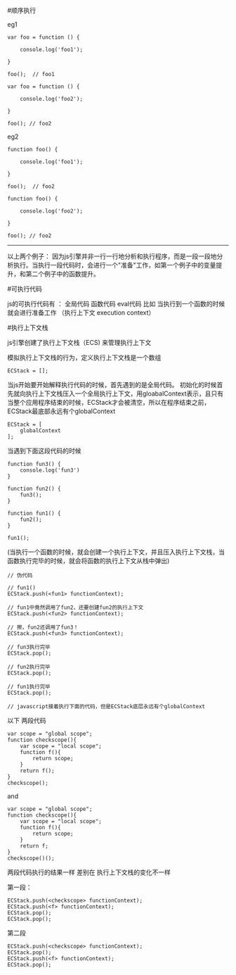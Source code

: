 #顺序执行 

eg1
```
var foo = function () {

    console.log('foo1');

}

foo();  // foo1

var foo = function () {

    console.log('foo2');

}

foo(); // foo2
```

eg2
```
function foo() {

    console.log('foo1');

}

foo();  // foo2

function foo() {

    console.log('foo2');

}

foo(); // foo2
```

-----
以上两个例子：  因为js引擎并非一行一行地分析和执行程序，而是一段一段地分析执行。当执行一段代码时，会进行一个"准备"工作，如第一个例子中的变量提升，和第二个例子中的函数提升。


#可执行代码

js的可执行代码有 ：  全局代码   函数代码  eval代码
比如 当执行到一个函数的时候就会进行准备工作 （执行上下文 execution context）

#执行上下文栈

js引擎创建了执行上下文栈（ECS) 来管理执行上下文

模拟执行上下文栈的行为，定义执行上下文栈是一个数组
```
ECStack = [];
```
当js开始要开始解释执行代码的时候，首先遇到的是全局代码。
初始化的时候首先就向执行上下文栈压入一个全局执行上下文，用gloabalContext表示，且只有当整个应用程序结束的时候，ECStack才会被清空，所以在程序结束之前，ECStack最底部永远有个globalContext
```
ECStack = [
    globalContext
];
```
当遇到下面这段代码的时候
```
function fun3() {
    console.log('fun3')
}

function fun2() {
    fun3();
}

function fun1() {
    fun2();
}

fun1();
```


(当执行一个函数的时候，就会创建一个执行上下文，并且压入执行上下文栈，当函数执行完毕的时候，就会将函数的执行上下文从栈中弹出)
```
// 伪代码

// fun1()
ECStack.push(<fun1> functionContext);

// fun1中竟然调用了fun2，还要创建fun2的执行上下文
ECStack.push(<fun2> functionContext);

// 擦，fun2还调用了fun3！
ECStack.push(<fun3> functionContext);

// fun3执行完毕
ECStack.pop();

// fun2执行完毕
ECStack.pop();

// fun1执行完毕
ECStack.pop();

// javascript接着执行下面的代码，但是ECStack底层永远有个globalContext
```

以下 两段代码
```
var scope = "global scope";
function checkscope(){
    var scope = "local scope";
    function f(){
        return scope;
    }
    return f();
}
checkscope();
```

and

```
var scope = "global scope";
function checkscope(){
    var scope = "local scope";
    function f(){
        return scope;
    }
    return f;
}
checkscope()();
```
两段代码执行的结果一样  差别在 执行上下文栈的变化不一样

第一段：
```
ECStack.push(<checkscope> functionContext);
ECStack.push(<f> functionContext);
ECStack.pop();
ECStack.pop();
```
第二段
```
ECStack.push(<checkscope> functionContext);
ECStack.pop();
ECStack.push(<f> functionContext);
ECStack.pop();
```